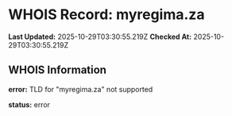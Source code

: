 # WHOIS Record: myregima.za

**Last Updated:** 2025-10-29T03:30:55.219Z
**Checked At:** 2025-10-29T03:30:55.219Z

## WHOIS Information

**error:** TLD for "myregima.za" not supported

**status:** error

